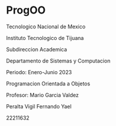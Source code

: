 # ProgOO

Tecnologico Nacional de Mexico

Instituto Tecnologico de Tijuana

Subdireccion Academica

Departamento de Sistemas y Computacion

Periodo: Enero-Junio 2023

Programacion Orientada a Objetos

Profesor: Mario Garcia Valdez

Peralta Vigil Fernando Yael

22211632



